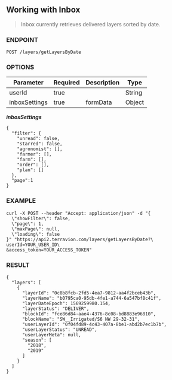 ## Working with Inbox

> Inbox currently retrieves delivered layers sorted by date.

### ENDPOINT

`POST /layers/getLayersByDate`

### OPTIONS

| Parameter| Required | Description | Type |
| - | - | - | - |
| userId | true | | String |
| inboxSettings | true | formData | Object |


***inboxSettings***
```
{
  "filter": {
    "unread": false,
    "starred": false,
    "agronomist": [],
    "farmer": [],
    "farm": [],
    "order": [],
    "plan": []
  },
  "page":1
}
```

### EXAMPLE

```
curl -X POST --header "Accept: application/json" -d "{
  \"showFilter\": false,
  \"page\": 1,
  \"maxPage\": null,
  \"loading\": false
}" "https://api2.terravion.com/layers/getLayersByDate?\
userId=YOUR_USER_ID\
&access_token=YOUR_ACCESS_TOKEN"
```

### RESULT

```
{
  "layers": [
    {
      "layerId": "0c8b8fcb-2fd5-4ea7-9812-aa4f2bceb43b",
      "layerName": "b0795ca0-95db-4fe1-a744-6a547bf8c41f",
      "layerDateEpoch": 1569259980.154,
      "layerStatus": "DELIVER",
      "blockId": "fce86d84-aae4-4376-8c08-bd8883e96810",
      "blockName": "SW__Irrigated/S6 NW 29-32-31",
      "userLayerId": "0f04fd89-4c43-407a-8be1-abd2b7ec1b7b",
      "userLayerStatus": "UNREAD",
      "userLayerMeta": null,
      "season": [
        "2018",
        "2019"
      ]
    }
  ]
}
```